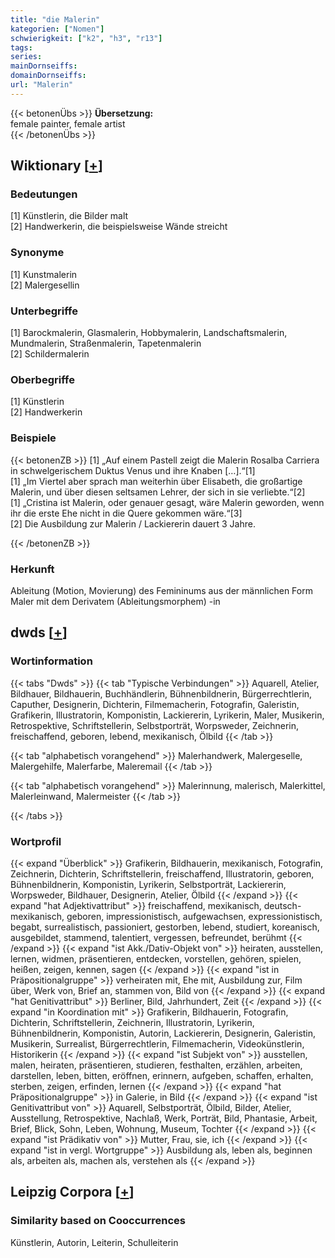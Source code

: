 ```yaml
---
title: "die Malerin"
kategorien: ["Nomen"]
schwierigkeit: ["k2", "h3", "r13"]
tags:
series:
mainDornseiffs:
domainDornseiffs:
url: "Malerin"
---
```


{{< betonenÜbs >}}
**Übersetzung:**  
female painter, female artist  
{{< /betonenÜbs >}}

## Wiktionary [[+](https://de.wiktionary.org/wiki/Malerin)]

### Bedeutungen
[1] Künstlerin, die Bilder malt  
[2] Handwerkerin, die beispielsweise Wände streicht  

### Synonyme
[1] Kunstmalerin  
[2] Malergesellin  

### Unterbegriffe
[1] Barockmalerin, Glasmalerin, Hobbymalerin, Landschaftsmalerin, Mundmalerin, Straßenmalerin, Tapetenmalerin  
[2] Schildermalerin  

### Oberbegriffe
[1] Künstlerin  
[2] Handwerkerin  

### Beispiele
{{< betonenZB >}}
[1] „Auf einem Pastell zeigt die Malerin Rosalba Carriera in schwelgerischem Duktus Venus und ihre Knaben […].“[1]  
[1] „Im Viertel aber sprach man weiterhin über Elisabeth, die großartige Malerin, und über diesen seltsamen Lehrer, der sich in sie verliebte.“[2]  
[1] „Cristina ist Malerin, oder genauer gesagt, wäre Malerin geworden, wenn ihr die erste Ehe nicht in die Quere gekommen wäre.“[3]  
[2] Die Ausbildung zur Malerin / Lackiererin dauert 3 Jahre.  

{{< /betonenZB >}}
### Herkunft
Ableitung (Motion, Movierung) des Femininums aus der männlichen Form Maler mit dem Derivatem (Ableitungsmorphem) -in  



## dwds [[+](https://www.dwds.de/wb/Malerin)]

### Wortinformation
{{< tabs "Dwds" >}}
{{< tab "Typische Verbindungen" >}}
Aquarell, Atelier, Bildhauer, Bildhauerin, Buchhändlerin, Bühnenbildnerin, Bürgerrechtlerin, Caputher, Designerin, Dichterin, Filmemacherin, Fotografin, Galeristin, Grafikerin, Illustratorin, Komponistin, Lackiererin, Lyrikerin, Maler, Musikerin, Retrospektive, Schriftstellerin, Selbstporträt, Worpsweder, Zeichnerin, freischaffend, geboren, lebend, mexikanisch, Ölbild
{{< /tab >}}

{{< tab "alphabetisch vorangehend" >}}
Malerhandwerk, Malergeselle, Malergehilfe, Malerfarbe, Maleremail
{{< /tab >}}

{{< tab "alphabetisch vorangehend" >}}
Malerinnung, malerisch, Malerkittel, Malerleinwand, Malermeister
{{< /tab >}}

{{< /tabs >}}

### Wortprofil
{{< expand "Überblick" >}} Grafikerin, Bildhauerin, mexikanisch, Fotografin, Zeichnerin, Dichterin, Schriftstellerin, freischaffend, Illustratorin, geboren, Bühnenbildnerin, Komponistin, Lyrikerin, Selbstporträt, Lackiererin, Worpsweder, Bildhauer, Designerin, Atelier, Ölbild {{< /expand >}}
{{< expand "hat Adjektivattribut" >}} freischaffend, mexikanisch, deutsch-mexikanisch, geboren, impressionistisch, aufgewachsen, expressionistisch, begabt, surrealistisch, passioniert, gestorben, lebend, studiert, koreanisch, ausgebildet, stammend, talentiert, vergessen, befreundet, berühmt {{< /expand >}}
{{< expand "ist Akk./Dativ-Objekt von" >}} heiraten, ausstellen, lernen, widmen, präsentieren, entdecken, vorstellen, gehören, spielen, heißen, zeigen, kennen, sagen {{< /expand >}}
{{< expand "ist in Präpositionalgruppe" >}} verheiraten mit, Ehe mit, Ausbildung zur, Film über, Werk von, Brief an, stammen von, Bild von {{< /expand >}}
{{< expand "hat Genitivattribut" >}} Berliner, Bild, Jahrhundert, Zeit {{< /expand >}}
{{< expand "in Koordination mit" >}} Grafikerin, Bildhauerin, Fotografin, Dichterin, Schriftstellerin, Zeichnerin, Illustratorin, Lyrikerin, Bühnenbildnerin, Komponistin, Autorin, Lackiererin, Designerin, Galeristin, Musikerin, Surrealist, Bürgerrechtlerin, Filmemacherin, Videokünstlerin, Historikerin {{< /expand >}}
{{< expand "ist Subjekt von" >}} ausstellen, malen, heiraten, präsentieren, studieren, festhalten, erzählen, arbeiten, darstellen, leben, bitten, eröffnen, erinnern, aufgeben, schaffen, erhalten, sterben, zeigen, erfinden, lernen {{< /expand >}}
{{< expand "hat Präpositionalgruppe" >}} in Galerie, in Bild {{< /expand >}}
{{< expand "ist Genitivattribut von" >}} Aquarell, Selbstporträt, Ölbild, Bilder, Atelier, Ausstellung, Retrospektive, Nachlaß, Werk, Porträt, Bild, Phantasie, Arbeit, Brief, Blick, Sohn, Leben, Wohnung, Museum, Tochter {{< /expand >}}
{{< expand "ist Prädikativ von" >}} Mutter, Frau, sie, ich {{< /expand >}}
{{< expand "ist in vergl. Wortgruppe" >}} Ausbildung als, leben als, beginnen als, arbeiten als, machen als, verstehen als {{< /expand >}}

## Leipzig Corpora [[+](https://corpora.uni-leipzig.de/en/res?word=Malerin&corpusId=deu_newscrawl-public_2018)]


### Similarity based on Cooccurrences
Künstlerin, Autorin, Leiterin, Schulleiterin

